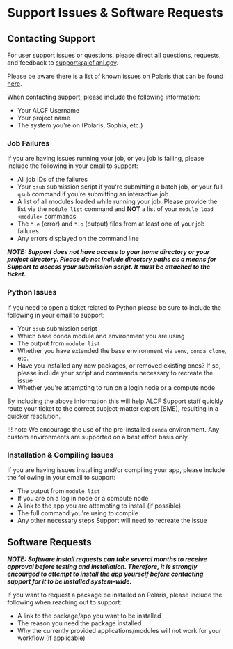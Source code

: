 # Support Issues & Software Requests

## Contacting Support

For user support issues or questions, please direct all questions, requests, and feedback to [support@alcf.anl.gov](mailto:support@alcf.anl.gov).

Please be aware there is a list of known issues on Polaris that can be found [here](./known-issues.md).

When contacting support, please include the following information:
* Your ALCF Username
* Your project name
* The system you're on (Polaris, Sophia, etc.)

### Job Failures

If you are having issues running your job, or you job is failing, please include the following in your email to support:
* All job IDs of the failures
* Your `qsub` submission script if you're submitting a batch job, or your full `qsub` command if you're submitting an interactive job
* A list of all modules loaded while running your job. Please provide the list via the `module list` command and **NOT** a list of your `module load <module>` commands
* The `*.e` (error) and `*.o` (output) files from at least one of your job failures
* Any errors displayed on the command line

***NOTE: Support does not have access to your home directory or your project directory. 
Please do not include directory paths as a means for Support to access your submission script. It must be attached to the ticket.***

### Python Issues

If you need to open a ticket related to Python please be sure to include the following in your email to support:
* Your `qsub` submission script
* Which base conda module and environment you are using
* The output from `module list`
* Whether you have extended the base environment via `venv`, `conda clone`, etc.
* Have you installed any new packages, or removed existing ones? If so, please include your script and commands necessary to recreate the issue
* Whether you're attempting to run on a login node or a compute node

By including the above information this will help ALCF Support staff quickly route your ticket to the correct subject-matter expert (SME), resulting in a quicker resolution.

!!! note 
We encourage the use of the pre-installed `conda` environment. 
Any custom environments are supported on a best effort basis only.

### Installation & Compiling Issues

If you are having issues installing and/or compiling your app, please include the following in your email to support:
* The output from `module list`
* If you are on a log in node or a compute node
* A link to the app you are attempting to install (if possible)
* The full command you're using to compile
* Any other necessary steps Support will need to recreate the issue


## Software Requests

***NOTE: Software install requests can take several months to receive approval before testing and installation. 
Therefore, it is strongly encourged to attempt to install the app yourself before contacting support for it to be installed system-wide.***

If you want to request a package be installed on Polaris, please include the following when reaching out to support:
* A link to the package/app you want to be installed
* The reason you need the package installed
* Why the currently provided applications/modules will not work for your workflow (if applicable)
